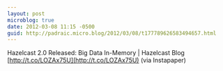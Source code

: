 ```yaml
---
layout: post
microblog: true
date: 2012-03-08 11:15 -0500
guid: http://padraic.micro.blog/2012/03/08/t177789626583494657.html
---
```

Hazelcast 2.0 Released: Big Data In-Memory | Hazelcast Blog [http://t.co/LOZAx75U](http://t.co/LOZAx75U) (via Instapaper)

